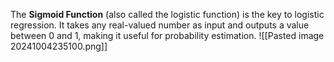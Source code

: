 The **Sigmoid Function** (also called the logistic function) is the key to logistic regression. It takes any real-valued number as input and outputs a value between 0 and 1, making it useful for probability estimation.
![[Pasted image 20241004235100.png]]